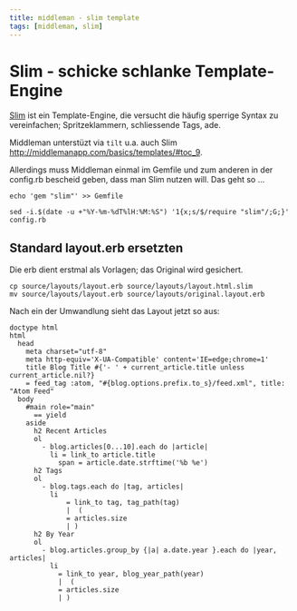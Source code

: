 ```yaml
---
title: middleman - slim template
tags: [middleman, slim]
---
```


# Slim - schicke schlanke Template-Engine

[Slim](http://slim-lang.com) ist ein Template-Engine, die versucht die häufig sperrige Syntax zu vereinfachen; Spritzeklammern, schliessende Tags, ade. 

Middleman unterstüzt via `tilt` u.a. auch Slim <http://middlemanapp.com/basics/templates/#toc_9>. 

Allerdings muss Middleman einmal im Gemfile und zum anderen in der config.rb bescheid geben, dass man Slim nutzen will. Das geht so ...

    echo 'gem "slim"' >> Gemfile

    sed -i.$(date -u +"%Y-%m-%dT%lH:%M:%S") '1{x;s/$/require "slim"/;G;}' config.rb

## Standard layout.erb ersetzten

Die erb dient erstmal als Vorlagen; das Original wird gesichert. 

    cp source/layouts/layout.erb source/layouts/layout.html.slim
    mv source/layouts/layout.erb source/layouts/original.layout.erb

Nach ein der Umwandlung sieht das Layout jetzt so aus: 

    doctype html
    html
      head
        meta charset="utf-8"
        meta http-equiv='X-UA-Compatible' content='IE=edge;chrome=1'
        title Blog Title #{'- ' + current_article.title unless current_article.nil?}
        = feed_tag :atom, "#{blog.options.prefix.to_s}/feed.xml", title: "Atom Feed"
      body
        #main role="main"
          == yield    
        aside
          h2 Recent Articles
          ol
            - blog.articles[0...10].each do |article| 
              li = link_to article.title
                span = article.date.strftime('%b %e')
          h2 Tags
          ol
            - blog.tags.each do |tag, articles| 
              li 
                  = link_to tag, tag_path(tag) 
                  |  (
                  = articles.size
                  | )
          h2 By Year
          ol
            - blog.articles.group_by {|a| a.date.year }.each do |year, articles| 
              li 
                = link_to year, blog_year_path(year) 
                |  (
                = articles.size
                | )


